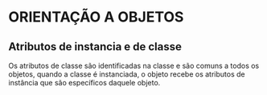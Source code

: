 # ORIENTAÇÃO A OBJETOS

## Atributos de instancia e de classe
Os atributos de classe são identificadas na classe e são comuns a todos os objetos, quando a classe é instanciada, o objeto recebe os atributos de instância que são específicos daquele objeto.